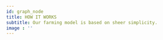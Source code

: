 ```yaml
---
id: graph_node
title: HOW IT WORKS
subtitle: Our farming model is based on sheer simplicity.
image : ''
---
```

